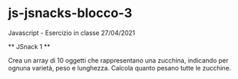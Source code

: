 # js-jsnacks-blocco-3
Javascript - Esercizio in classe 27/04/2021


** JSnack 1 **

Crea un array di 10 oggetti che rappresentano una zucchina, indicando per ognuna varietà, peso e lunghezza.
Calcola quanto pesano tutte le zucchine.



